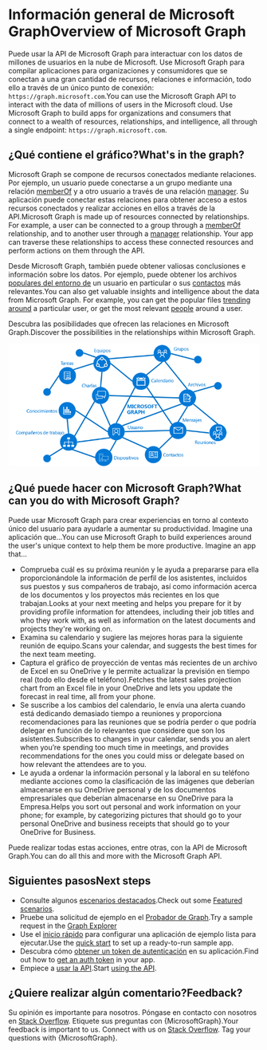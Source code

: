 # <a name="overview-of-microsoft-graph"></a><span data-ttu-id="65d76-101">Información general de Microsoft Graph</span><span class="sxs-lookup"><span data-stu-id="65d76-101">Overview of Microsoft Graph</span></span>

<span data-ttu-id="65d76-p101">Puede usar la API de Microsoft Graph para interactuar con los datos de millones de usuarios en la nube de Microsoft. Use Microsoft Graph para compilar aplicaciones para organizaciones y consumidores que se conectan a una gran cantidad de recursos, relaciones e información, todo ello a través de un único punto de conexión: `https://graph.microsoft.com`.</span><span class="sxs-lookup"><span data-stu-id="65d76-p101">You can use the Microsoft Graph API to interact with the data of millions of users in the Microsoft cloud. Use Microsoft Graph to build apps for organizations and consumers that connect to a wealth of resources, relationships, and intelligence, all through a single endpoint: `https://graph.microsoft.com`.</span></span>

## <a name="whats-in-the-graph"></a><span data-ttu-id="65d76-104">¿Qué contiene el gráfico?</span><span class="sxs-lookup"><span data-stu-id="65d76-104">What's in the graph?</span></span>

<span data-ttu-id="65d76-p102">Microsoft Graph se compone de recursos conectados mediante relaciones. Por ejemplo, un usuario puede conectarse a un grupo mediante una relación [memberOf](../api-reference/v1.0/api/user_list_memberof.md) y a otro usuario a través de una relación [manager](../api-reference/v1.0/api/user_list_manager.md). Su aplicación puede conectar estas relaciones para obtener acceso a estos recursos conectados y realizar acciones en ellos a través de la API.</span><span class="sxs-lookup"><span data-stu-id="65d76-p102">Microsoft Graph is made up of resources connected by relationships. For example, a user can be connected to a group through a [memberOf](../api-reference/v1.0/api/user_list_memberof.md) relationship, and to another user through a [manager](../api-reference/v1.0/api/user_list_manager.md) relationship. Your app can traverse these relationships to access these connected resources and perform actions on them through the API.</span></span>

<span data-ttu-id="65d76-p103">Desde Microsoft Graph, también puede obtener valiosas conclusiones e información sobre los datos. Por ejemplo, puede obtener los archivos [populares del entorno de](../api-reference/beta/resources/insights_trending.md) un usuario en particular o sus [contactos](../api-reference/beta/api/user_list_people.md) más relevantes.</span><span class="sxs-lookup"><span data-stu-id="65d76-p103">You can also get valuable insights and intelligence about the data from Microsoft Graph. For example, you can get the popular files [trending around](../api-reference/beta/resources/insights_trending.md) a particular user, or get the most relevant [people](../api-reference/beta/api/user_list_people.md) around a user.</span></span>

<span data-ttu-id="65d76-110">Descubra las posibilidades que ofrecen las relaciones en Microsoft Graph.</span><span class="sxs-lookup"><span data-stu-id="65d76-110">Discover the possibilities in the relationships within Microsoft Graph.</span></span>

![Una imagen en la que se muestran los recursos y relaciones principales que forman parte del gráfico](images/microsoft_graph.png)

## <a name="what-can-you-do-with-microsoft-graph"></a><span data-ttu-id="65d76-112">¿Qué puede hacer con Microsoft Graph?</span><span class="sxs-lookup"><span data-stu-id="65d76-112">What can you do with Microsoft Graph?</span></span> 

<span data-ttu-id="65d76-p104">Puede usar Microsoft Graph para crear experiencias en torno al contexto único del usuario para ayudarle a aumentar su productividad. Imagine una aplicación que...</span><span class="sxs-lookup"><span data-stu-id="65d76-p104">You can use Microsoft Graph to build experiences around the user's unique context to help them be more productive. Imagine an app that...</span></span>

- <span data-ttu-id="65d76-115">Comprueba cuál es su próxima reunión y le ayuda a prepararse para ella proporcionándole la información de perfil de los asistentes, incluidos sus puestos y sus compañeros de trabajo, así como información acerca de los documentos y los proyectos más recientes en los que trabajan.</span><span class="sxs-lookup"><span data-stu-id="65d76-115">Looks at your next meeting and helps you prepare for it by providing profile information for attendees, including their job titles and who they work with, as well as information on the latest documents and projects they're working on.</span></span>
- <span data-ttu-id="65d76-116">Examina su calendario y sugiere las mejores horas para la siguiente reunión de equipo.</span><span class="sxs-lookup"><span data-stu-id="65d76-116">Scans your calendar, and suggests the best times for the next team meeting.</span></span>
- <span data-ttu-id="65d76-117">Captura el gráfico de proyección de ventas más recientes de un archivo de Excel en su OneDrive y le permite actualizar la previsión en tiempo real (todo ello desde el teléfono).</span><span class="sxs-lookup"><span data-stu-id="65d76-117">Fetches the latest sales projection chart from an Excel file in your OneDrive and lets you update the forecast in real time, all from your phone.</span></span>
- <span data-ttu-id="65d76-118">Se suscribe a los cambios del calendario, le envía una alerta cuando está dedicando demasiado tiempo a reuniones y proporciona recomendaciones para las reuniones que se podría perder o que podría delegar en función de lo relevantes que considere que son los asistentes.</span><span class="sxs-lookup"><span data-stu-id="65d76-118">Subscribes to changes in your calendar, sends you an alert when you’re spending too much time in meetings, and provides recommendations for the ones you could miss or delegate based on how relevant the attendees are to you.</span></span>
- <span data-ttu-id="65d76-119">Le ayuda a ordenar la información personal y la laboral en su teléfono mediante acciones como la clasificación de las imágenes que deberían almacenarse en su OneDrive personal y de los documentos empresariales que deberían almacenarse en su OneDrive para la Empresa.</span><span class="sxs-lookup"><span data-stu-id="65d76-119">Helps you sort out personal and work information on your phone; for example, by categorizing pictures that should go to your personal OneDrive and business receipts that should go to your OneDrive for Business.</span></span>

<span data-ttu-id="65d76-120">Puede realizar todas estas acciones, entre otras, con la API de Microsoft Graph.</span><span class="sxs-lookup"><span data-stu-id="65d76-120">You can do all this and more with the Microsoft Graph API.</span></span>

## <a name="next-steps"></a><span data-ttu-id="65d76-121">Siguientes pasos</span><span class="sxs-lookup"><span data-stu-id="65d76-121">Next steps</span></span>

- <span data-ttu-id="65d76-122">Consulte algunos [escenarios destacados](../concepts/featured_scenarios.md).</span><span class="sxs-lookup"><span data-stu-id="65d76-122">Check out some [Featured scenarios](../concepts/featured_scenarios.md).</span></span>
- <span data-ttu-id="65d76-123">Pruebe una solicitud de ejemplo en el [Probador de Graph](https://developer.microsoft.com/graph/graph-explorer).</span><span class="sxs-lookup"><span data-stu-id="65d76-123">Try a sample request in the [Graph Explorer](https://developer.microsoft.com/graph/graph-explorer)</span></span>
- <span data-ttu-id="65d76-124">Use el [inicio rápido](https://developer.microsoft.com/graph/quick-start) para configurar una aplicación de ejemplo lista para ejecutar.</span><span class="sxs-lookup"><span data-stu-id="65d76-124">Use the [quick start](https://developer.microsoft.com/graph/quick-start) to set up a ready-to-run sample app.</span></span>
- <span data-ttu-id="65d76-125">Descubra cómo [obtener un token de autenticación](../concepts/auth_overview.md) en su aplicación.</span><span class="sxs-lookup"><span data-stu-id="65d76-125">Find out how to [get an auth token](../concepts/auth_overview.md) in your app.</span></span>
- <span data-ttu-id="65d76-126">Empiece a [usar la API](../concepts/use_the_api.md).</span><span class="sxs-lookup"><span data-stu-id="65d76-126">Start [using the API](../concepts/use_the_api.md).</span></span>

## <a name="feedback"></a><span data-ttu-id="65d76-127">¿Quiere realizar algún comentario?</span><span class="sxs-lookup"><span data-stu-id="65d76-127">Feedback?</span></span>

<span data-ttu-id="65d76-p105">Su opinión es importante para nosotros. Póngase en contacto con nosotros en [Stack Overflow](http://stackoverflow.com/questions/tagged/office365+or+microsoftgraph). Etiquete sus preguntas con {MicrosoftGraph}.</span><span class="sxs-lookup"><span data-stu-id="65d76-p105">Your feedback is important to us. Connect with us on [Stack Overflow](http://stackoverflow.com/questions/tagged/office365+or+microsoftgraph). Tag your questions with {MicrosoftGraph}.</span></span>


